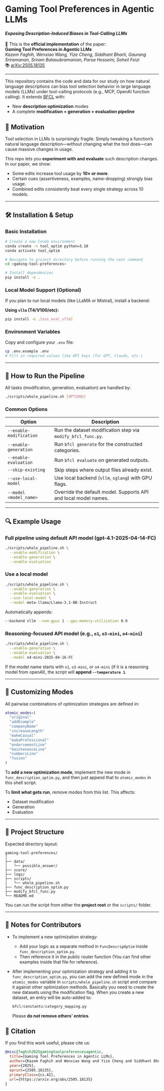 # Gaming Tool Preferences in Agentic LLMs  
#### _Exposing Description-Induced Biases in Tool-Calling LLMs_

📄 This is the **official implementation** of the paper:  
**Gaming Tool Preferences in Agentic LLMs**  
_Kazem Faghih, Wenxiao Wang, Yize Cheng, Siddhant Bharti, Gaurang Sriramanan, Sriram Balasubramanian, Parsa Hosseini, Soheil Feizi_  
📚 [arXiv:2505.18135](https://arxiv.org/abs/2505.18135)

---

This repository contains the code and data for our study on how natural language descriptions can bias tool selection behavior in large language models (LLMs) under tool-calling protocols (e.g., MCP, OpenAI function calling). It extends [BFCL](https://github.com/ShishirPatil/gorilla/tree/main/berkeley-function-call-leaderboard) with:

- New **description optimization** modes  
- A complete **modification + generation + evaluation pipeline**


## 🧠 Motivation

Tool selection in LLMs is surprisingly fragile. Simply tweaking a function’s natural language description—without changing what the tool does—can cause massive changes in usage.

This repo lets you **experiment with and evaluate** such description changes. In our paper, we show:
- Some edits increase tool usage by **10× or more**.
- Certain cues (assertiveness, examples, name-dropping) strongly bias usage.
- Combined edits consistently beat every single strategy across 10 models.

---

## 🛠️ Installation & Setup

### Basic Installation

```bash
# Create a new Conda environment
conda create -n tool_optim python=3.10
conda activate tool_optim

# Navigate to project directory before running the next command
cd <gaming-tool-preferences>

# Install dependencies
pip install -e .
```

### Local Model Support (Optional)

If you plan to run local models (like LLaMA or Mistral), install a backend:

**Using `vllm` (T4/V100/etc):**

```bash
pip install -e .[oss_eval_vllm]
```

### Environment Variables

Copy and configure your `.env` file:

```bash
cp .env.example .env
# Fill in required values like API keys (for GPT, Claude, etc.)
```

---

## 🚀 How to Run the Pipeline

All tasks (modification, generation, evaluation) are handled by:

```bash
./scripts/whole_pipeline.sh [OPTIONS]
```

### Common Options

| Option                  | Description                                                     |
|-------------------------|-----------------------------------------------------------------|
| `--enable-modification` | Run the dataset modification step via `modify_bfcl_func.py`.    |
| `--enable-generation`   | Run `bfcl generate` for the constructed categories.             |
| `--enable-evaluation`   | Run `bfcl evaluate` on generated outputs.                       |
| `--skip-existing`       | Skip steps where output files already exist.                    |
| `--use-local-model`     | Use local backend (`vllm`, `sglang`) with GPU flags.            |
| `--model <model_name>`  | Override the default model. Supports API and local model names. |

---

## 🔍 Example Usage

### Full pipeline using default API model (gpt-4.1-2025-04-14-FC)

```bash
./scripts/whole_pipeline.sh \
  --enable-modification \
  --enable-generation \
  --enable-evaluation
```

### Use a local model

```bash
./scripts/whole_pipeline.sh \
  --enable-generation \
  --enable-evaluation \
  --use-local-model \
  --model meta-llama/Llama-3.1-8B-Instruct
```

Automatically appends:

```bash
--backend vllm --num-gpus 1 --gpu-memory-utilization 0.9
```

### Reasoning-focused API model (e.g., `o1`, `o3-mini`, `o4-mini`)

```bash
./scripts/whole_pipeline.sh \
  --enable-generation \
  --enable-evaluation \
  --model o4-mini-2025-04-16-FC
```

If the model name starts with `o1`, `o3-mini`, or `o4-mini` (if it is a reasoning model from openAI), the script will **append `--temperature 1`**.

---

## 🧩 Customizing Modes

All pairwise combinations of optimization strategies are defined in:

```bash
atomic_modes=(
  "original"
  "addExample"
  "companyName"
  "increaseLength"
  "makeCasual"
  "makeProfessional"
  "endorsementLine"
  "maintenanceLine"
  "numbersLine"
  "fusion"
)
```

To **add a new optimization mode**, implement the new mode in `func_description_optim.py`, and then just append that to
`atomic_modes` in this shell script.

To **limit what gets run**, remove modes from this list. This affects:

- Dataset modification
- Generation
- Evaluation

---

## 📁 Project Structure

Expected directory layout:

```
gaming-tool-preferences/
│
├── data/
│   └── possible_answer/
├── score/
├── logs/
├── scripts/
│   └── whole_pipeline.sh
├── func_description_optim.py
├── modify_bfcl_func.py
└── README.md
```

You can run the script from either the **project root** or the `scripts/` folder.

---

## 📝 Notes for Contributors

- To implement a new optimization strategy:
    - Add your logic as a separate method in `FuncDescripOptim` inside `func_description_optim.py`.
    - Then reference it in the public router function (You can find other examples inside that file for reference).

- After implementing your optimization strategy and adding it to `func_description_optim.py`, you can add the new
  defined mode in the `atomic_modes` variable in `scripts/whole_pipeline.sh` script and compare it against other
  optimization methods. Basically you need to create the new datasets using the modification flag. When you create a new
  dataset, an entry will be auto-added to:
  ```python
  bfcl/constants/category_mapping.py
  ```
  Please **do not remove others’ entries**.

## 📌 Citation

If you find this work useful, please cite us:

```bibtex
@misc{faghih2025gamingtoolpreferencesagentic,
  title={Gaming Tool Preferences in Agentic LLMs}, 
  author={Kazem Faghih and Wenxiao Wang and Yize Cheng and Siddhant Bharti and Gaurang Sriramanan and Sriram Balasubramanian and Parsa Hosseini and Soheil Feizi},
  year={2025},
  eprint={2505.18135},
  primaryClass={cs.AI},
  url={https://arxiv.org/abs/2505.18135}
}
```
